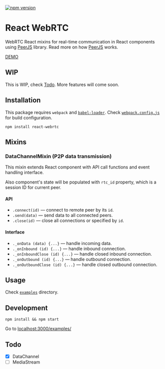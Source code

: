 [![npm version](https://badge.fury.io/js/react-webrtc.svg)](http://badge.fury.io/js/react-webrtc)

# React WebRTC

WebRTC React mixins for real-time communication in React components using [PeerJS](https://github.com/peers/peerjs) library. Read more on how [PeerJS](http://peerjs.com/docs) works.

[DEMO](http://demo.romanliutikov.com/react-webrtc/)

## WIP

This is WIP, check [Todo](#todo). More features will come soon.

## Installation

This package requires `webpack` and [`babel-loader`](https://github.com/babel/babel-loader). Check [`webpack.config.js`](./webpack.config.js) for build configuration.

`npm install react-webrtc`

## Mixins

### DataChannelMixin (P2P data transmission)

This mixin extends React component with API call functions and event handling interface.

Also component's state will be populated with `rtc_id` property, which is a session ID for current peer.

#### API

- `.connect(id)` — connect to remote peer by its `id`.
- `.send(data)` — send data to all connected peers.
- `.close(id)` — close all connections or specified by `id`.

#### Interface

- `._onData (data) {...}` — handle incoming data.
- `._onInbound (id) {...}` — handle inbound connection.
- `._onInboundClose (id) {...}` — handle closed inbound connection.
- `._onOutbound (id) {...}` — handle outbound connection.
- `._onOutboundClose (id) {...}` — handle closed outbound connection.

## Usage

Check [`examples`](https://github.com/roman01la/react-webrtc/blob/master/examples/) directory.

## Development

`npm install && npm start`

Go to [localhost:3000/examples/](http://localhost:3000/examples/)

## Todo

- [x] DataChannel
- [ ] MediaStream
